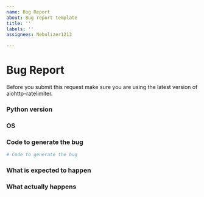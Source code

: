 ```yaml
---
name: Bug Report
about: Bug report template
title: ''
labels: ''
assignees: Nebulizer1213

---
```


# Bug Report

Before you submit this request make sure you are using the latest version of aiohttp-ratelimiter.

### Python version



### OS



### Code to generate the bug


```py
# Code to generate the bug
```


### What is expected to happen



### What actually happens
